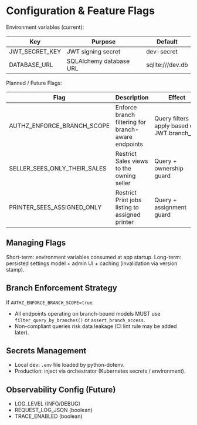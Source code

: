 # Configuration & Feature Flags

Environment variables (current):

| Key | Purpose | Default |
|-----|---------|---------|
| JWT_SECRET_KEY | JWT signing secret | dev-secret |
| DATABASE_URL | SQLAlchemy database URL | sqlite:///dev.db |

Planned / Future Flags:

| Flag | Description | Effect |
|------|-------------|--------|
| AUTHZ_ENFORCE_BRANCH_SCOPE | Enforce branch filtering for branch-aware endpoints | Query filters apply based on JWT.branch_ids |
| SELLER_SEES_ONLY_THEIR_SALES | Restrict Sales views to the owning seller | Query + ownership guard |
| PRINTER_SEES_ASSIGNED_ONLY | Restrict Print jobs listing to assigned printer | Query + assignment guard |

## Managing Flags
Short-term: environment variables consumed at app startup.
Long-term: persisted settings model + admin UI + caching (invalidation via version stamp).

## Branch Enforcement Strategy
If `AUTHZ_ENFORCE_BRANCH_SCOPE=true`:
- All endpoints operating on branch-bound models MUST use `filter_query_by_branches()` or `assert_branch_access`.
- Non-compliant queries risk data leakage (CI lint rule may be added later).

## Secrets Management
- Local dev: `.env` file loaded by python-dotenv.
- Production: inject via orchestrator (Kubernetes secrets / environment).

## Observability Config (Future)
- LOG_LEVEL (INFO/DEBUG)
- REQUEST_LOG_JSON (boolean)
- TRACE_ENABLED (boolean)
